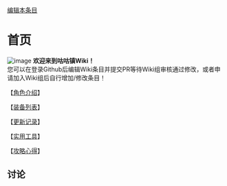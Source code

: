 [编辑本条目](https://github.com/GuguTown/Wiki/edit/main/README.md)
# 首页
![image](https://user-images.githubusercontent.com/35645329/194152677-a2209863-1458-4c49-9ed5-ab9590e318ce.png) **欢迎来到咕咕镇Wiki！**   
您可以在登录Github后编辑Wiki条目并提交PR等待Wiki组审核通过修改，或者申请加入Wiki组后自行增加/修改条目！   

【[角色介绍](char/index.md)】   

【[装备列表](equip/index.md)】   

【[更新记录](changelog.md)】   

【[实用工具](tool.md)】   

【[攻略心得](article/index.md)】   

## 讨论

<script  src="https://utteranc.es/client.js" repo="GuguTown/Discuss" issue-term="pathname" theme="github-light" crossorigin="anonymous" async></script>
